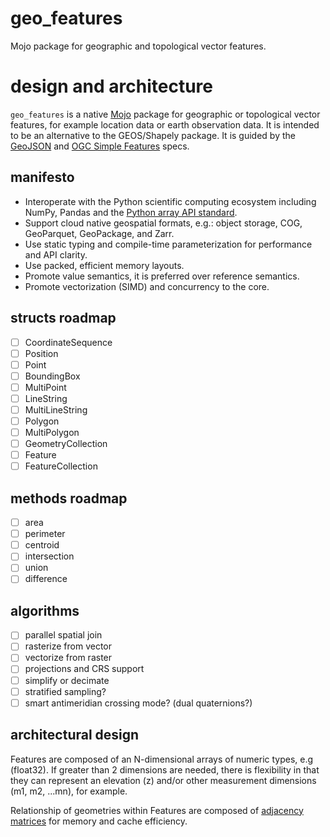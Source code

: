 # geo_features
Mojo package for geographic and topological vector features.

# design and architecture

`geo_features` is a native [Mojo](https://github.com/modularml/mojo) package for geographic or topological vector features, for example location data or
earth observation data. It is intended to be an alternative to the GEOS/Shapely package. It is guided by the
[GeoJSON](https://datatracker.ietf.org/doc/html/rfc7946) and [OGC Simple Features](https://www.ogc.org/standards/) specs.

## manifesto

- Interoperate with the Python scientific computing ecosystem including NumPy, Pandas and the [Python array API
  standard](https://data-apis.org/array-api/latest).
- Support cloud native geospatial formats, e.g.: object storage, COG, GeoParquet, GeoPackage, and Zarr.
- Use static typing and compile-time parameterization for performance and API clarity.
- Use packed, efficient memory layouts.
- Promote value semantics, it is preferred over reference semantics.
- Promote vectorization (SIMD) and concurrency to the core.

## structs roadmap

- [ ] CoordinateSequence
- [ ] Position
- [ ] Point
- [ ] BoundingBox
- [ ] MultiPoint
- [ ] LineString
- [ ] MultiLineString
- [ ] Polygon
- [ ] MultiPolygon
- [ ] GeometryCollection
- [ ] Feature
- [ ] FeatureCollection

## methods roadmap

- [ ] area
- [ ] perimeter
- [ ] centroid
- [ ] intersection
- [ ] union
- [ ] difference

## algorithms

- [ ] parallel spatial join
- [ ] rasterize from vector
- [ ] vectorize from raster
- [ ] projections and CRS support
- [ ] simplify or decimate
- [ ] stratified sampling?
- [ ] smart antimeridian crossing mode? (dual quaternions?)

## architectural design

Features are composed of an N-dimensional arrays of numeric types, e.g (float32). If greater than 2 dimensions are needed, there is flexibility in that
they can represent an elevation (z) and/or other measurement dimensions (m1, m2, ...mn), for example.

Relationship of geometries within Features are composed of [adjacency
matrices](https://en.wikipedia.org/wiki/Adjacency_matrix) for memory and cache efficiency.
